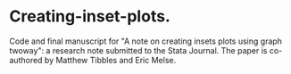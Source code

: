# Creating-inset-plots.
Code and final manuscript for "A note on creating insets plots using graph twoway": a research note submitted to the Stata Journal.
The paper is co-authored by Matthew Tibbles and Eric Melse.

